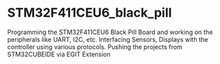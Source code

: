 # STM32F411CEU6_black_pill
Programming the STM32F411CEU6 Black Pill Board and working on the peripherals like UART, I2C, etc. Interfacing Sensors, Displays with the controller using various protocols.
Pushing the projects from STM32CUBEIDE via EGIT Extension
